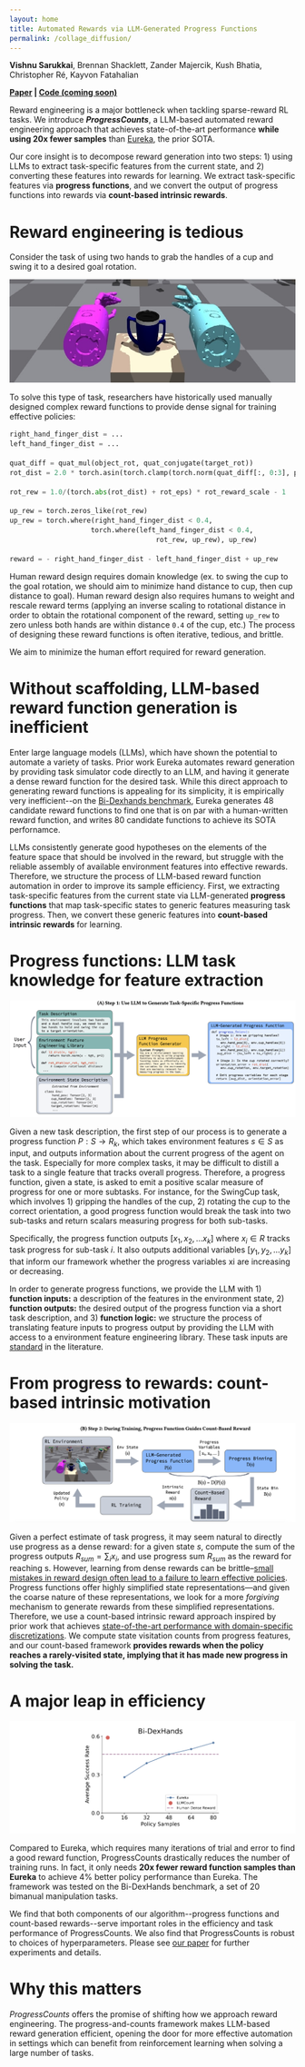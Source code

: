 ```yaml
---
layout: home
title: Automated Rewards via LLM-Generated Progress Functions
permalink: /collage_diffusion/
---
```


**Vishnu Sarukkai**, Brennan Shacklett, Zander Majercik, Kush Bhatia, Christopher Ré, Kayvon Fatahalian

**[Paper](https://arxiv.org/abs/2410.09187) \| [Code (coming soon)]()**

Reward engineering is a major bottleneck when tackling sparse-reward RL tasks. We introduce ***ProgressCounts***, a LLM-based automated reward engineering approach that achieves state-of-the-art performance **while using 20x fewer samples** than [Eureka](https://arxiv.org/abs/2310.12931), the prior SOTA. 

Our core insight is to decompose reward generation into two steps: 1) using LLMs to extract task-specific features from the current state, and 2) converting these features into rewards for learning. We extract task-specific features via **progress functions**, and we convert the output of progress functions into rewards via **count-based intrinsic rewards**. 

# Reward engineering is tedious

Consider the task of using two hands to grab the handles of a cup and swing it to a desired goal rotation. 

![](automated_rewards/swing_cup.jpg)

To solve this type of task, researchers have historically used manually designed complex reward functions to provide dense signal for training effective policies:

```python
right_hand_finger_dist = ...
left_hand_finger_dist = ...

quat_diff = quat_mul(object_rot, quat_conjugate(target_rot))
rot_dist = 2.0 * torch.asin(torch.clamp(torch.norm(quat_diff[:, 0:3], p=2, dim=-1), max=1.0))

rot_rew = 1.0/(torch.abs(rot_dist) + rot_eps) * rot_reward_scale - 1

up_rew = torch.zeros_like(rot_rew)
up_rew = torch.where(right_hand_finger_dist < 0.4,
                    torch.where(left_hand_finger_dist < 0.4,
                                    rot_rew, up_rew), up_rew)
    
reward = - right_hand_finger_dist - left_hand_finger_dist + up_rew
```

Human reward design requires domain knowledge (ex. to swing the cup to the goal rotation, we should aim to minimize hand distance to cup, then cup distance to goal). 
Human reward design also requires humans to weight and rescale reward terms (applying an inverse scaling to rotational distance in order to obtain the rotational component of the reward, setting `up_rew` to zero unless both hands are within distance `0.4` of the cup, etc.) 
The process of designing these reward functions is often iterative, tedious, and brittle.  

We aim to minimize the human effort required for reward generation. 

# Without scaffolding, LLM-based reward function generation is inefficient

Enter large language models (LLMs), which have shown the potential to automate a variety of tasks. 
Prior work Eureka automates reward generation by providing task simulator code directly to an LLM, and having it generate a dense reward function for the desired task. 
While this direct approach to generating reward functions is appealing for its simplicity, it is empirically very inefficient--on the [Bi-Dexhands benchmark](https://github.com/PKU-MARL/DexterousHands), Eureka generates 48 candidate reward functions to find one that is on par with a human-written reward function, and writes 80 candidate functions to achieve its SOTA perfornamce. 

LLMs consistently generate good hypotheses on the elements of the feature space that should be involved in the reward, but struggle with the reliable assembly of available environment features into effective rewards. 
Therefore, we structure the process of LLM-based reward function automation in order to improve its sample efficiency.
First, we extracting task-specific features from the current state via LLM-generated **progress functions** that map task-specific states to generic features measuring task progress. 
Then, we convert these generic features into **count-based intrinsic rewards** for learning. 

# Progress functions: LLM task knowledge for feature extraction

![](automated_rewards/step_1.png)

Given a new task description, the first step of our process is to generate a progress function $P : S → R_k$, which takes environment features $s ∈ S$ as input, and outputs information about the current progress of the agent on the task. 
Especially for more complex tasks, it may be difficult to distill a task to a single feature that tracks overall progress. 
Therefore, a progress function, given a state, is asked to emit a positive scalar measure of progress for one or more subtasks. 
For instance, for the SwingCup task, which involves 1) gripping the handles of the cup, 2) rotating the cup to the correct orientation, a good progress function would break the task into two sub-tasks and return scalars measuring progress for both sub-tasks. 

Specifically, the progress function outputs $[x_1,x_2,...x_k]$ where $x_i ∈ R$ tracks task progress for sub-task $i$. It also outputs additional variables $[y_1 , y_2 , ...y_k]$ that inform our framework whether the progress variables xi are increasing or decreasing. 

In order to generate progress functions, we provide the LLM with 1) **function inputs:** a description of the features in the environment state, 2) **function outputs:** the desired output of the progress function via a short task description, and 3) **function logic:** we structure the process of translating feature inputs to progress output by providing the LLM with access to a environment feature engineering library. These task inputs are [standard](https://arxiv.org/abs/2310.12931) in the literature.

# From progress to rewards: count-based intrinsic motivation

![](automated_rewards/step_2.png)

Given a perfect estimate of task progress, it may seem natural to directly use progress as a dense reward: for a given state $s$, compute the sum of the progress outputs $R_{sum} = \sum_i x_i$, and use progress sum $R_{sum}$ as the reward for reaching s. However, learning from dense rewards can be brittle–[small mistakes in reward design often lead to a failure to learn effective policies](https://ojs.aaai.org/index.php/AAAI/article/view/25733). Progress functions offer highly simplified state representations—and given the coarse nature of these representations, we look for a more *forgiving* mechanism to generate rewards from these simplified representations. Therefore, we use a count-based intrinsic reward approach inspired by prior work that achieves [state-of-the-art performance with domain-specific discretizations](https://arxiv.org/abs/1901.10995). We compute state visitation counts from progress features, and our count-based framework **provides rewards when the policy reaches a rarely-visited state, implying that it has made new progress in solving the task.** 

# A major leap in efficiency

![](automated_rewards/results.png)

Compared to Eureka, which requires many iterations of trial and error to find a good reward function, ProgressCounts drastically reduces the number of training runs. In fact, it only needs **20x fewer reward function samples than Eureka** to achieve 4% better policy performance than Eureka. The framework was tested on the Bi-DexHands benchmark, a set of 20 bimanual manipulation tasks. 

We find that both components of our algorithm--progress functions and count-based rewards--serve important roles in the efficiency and task performance of ProgressCounts. We also find that ProgressCounts is robust to choices of hyperparameters. Please see [our paper](https://arxiv.org/abs/2410.09187) for further experiments and details. 

# Why this matters

*ProgressCounts* offers the promise of shifting how we approach reward engineering. The progress-and-counts framework makes LLM-based reward generation efficient, opening the door for more effective automation in settings which can benefit from reinforcement learning when solving a large number of tasks. 
